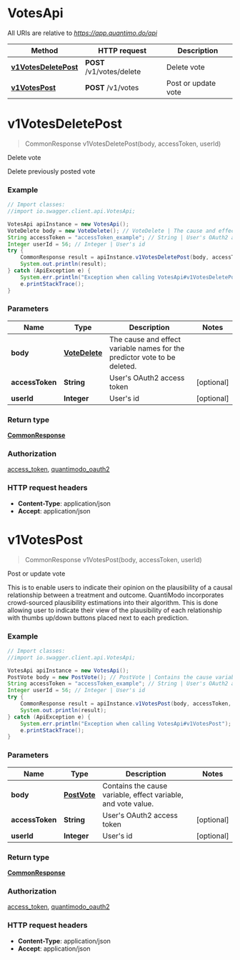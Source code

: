 # VotesApi

All URIs are relative to *https://app.quantimo.do/api*

Method | HTTP request | Description
------------- | ------------- | -------------
[**v1VotesDeletePost**](VotesApi.md#v1VotesDeletePost) | **POST** /v1/votes/delete | Delete vote
[**v1VotesPost**](VotesApi.md#v1VotesPost) | **POST** /v1/votes | Post or update vote


<a name="v1VotesDeletePost"></a>
# **v1VotesDeletePost**
> CommonResponse v1VotesDeletePost(body, accessToken, userId)

Delete vote

Delete previously posted vote

### Example
```java
// Import classes:
//import io.swagger.client.api.VotesApi;

VotesApi apiInstance = new VotesApi();
VoteDelete body = new VoteDelete(); // VoteDelete | The cause and effect variable names for the predictor vote to be deleted.
String accessToken = "accessToken_example"; // String | User's OAuth2 access token
Integer userId = 56; // Integer | User's id
try {
    CommonResponse result = apiInstance.v1VotesDeletePost(body, accessToken, userId);
    System.out.println(result);
} catch (ApiException e) {
    System.err.println("Exception when calling VotesApi#v1VotesDeletePost");
    e.printStackTrace();
}
```

### Parameters

Name | Type | Description  | Notes
------------- | ------------- | ------------- | -------------
 **body** | [**VoteDelete**](VoteDelete.md)| The cause and effect variable names for the predictor vote to be deleted. |
 **accessToken** | **String**| User&#39;s OAuth2 access token | [optional]
 **userId** | **Integer**| User&#39;s id | [optional]

### Return type

[**CommonResponse**](CommonResponse.md)

### Authorization

[access_token](../README.md#access_token), [quantimodo_oauth2](../README.md#quantimodo_oauth2)

### HTTP request headers

 - **Content-Type**: application/json
 - **Accept**: application/json

<a name="v1VotesPost"></a>
# **v1VotesPost**
> CommonResponse v1VotesPost(body, accessToken, userId)

Post or update vote

This is to enable users to indicate their opinion on the plausibility of a causal relationship between a treatment and outcome. QuantiModo incorporates crowd-sourced plausibility estimations into their algorithm. This is done allowing user to indicate their view of the plausibility of each relationship with thumbs up/down buttons placed next to each prediction.

### Example
```java
// Import classes:
//import io.swagger.client.api.VotesApi;

VotesApi apiInstance = new VotesApi();
PostVote body = new PostVote(); // PostVote | Contains the cause variable, effect variable, and vote value.
String accessToken = "accessToken_example"; // String | User's OAuth2 access token
Integer userId = 56; // Integer | User's id
try {
    CommonResponse result = apiInstance.v1VotesPost(body, accessToken, userId);
    System.out.println(result);
} catch (ApiException e) {
    System.err.println("Exception when calling VotesApi#v1VotesPost");
    e.printStackTrace();
}
```

### Parameters

Name | Type | Description  | Notes
------------- | ------------- | ------------- | -------------
 **body** | [**PostVote**](PostVote.md)| Contains the cause variable, effect variable, and vote value. |
 **accessToken** | **String**| User&#39;s OAuth2 access token | [optional]
 **userId** | **Integer**| User&#39;s id | [optional]

### Return type

[**CommonResponse**](CommonResponse.md)

### Authorization

[access_token](../README.md#access_token), [quantimodo_oauth2](../README.md#quantimodo_oauth2)

### HTTP request headers

 - **Content-Type**: application/json
 - **Accept**: application/json

